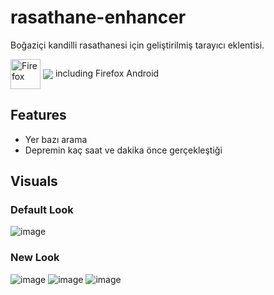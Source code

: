 # rasathane-enhancer
Boğaziçi kandilli rasathanesi için geliştirilmiş tarayıcı eklentisi.

[link-firefox]: https://addons.mozilla.org/firefox/addon/rasathane-earthquake-enhancer/ 'Version published on Mozilla Add-ons'
[<img src="https://raw.githubusercontent.com/alrra/browser-logos/90fdf03c/src/firefox/firefox.svg" width="48" alt="Firefox" valign="middle">][link-firefox] [<img valign="middle" src="https://img.shields.io/amo/v/rasathane-earthquake-enhancer.svg?label=%20">][link-firefox] including Firefox Android

## Features
- Yer bazı arama
- Depremin kaç saat ve dakika önce gerçekleştiği

## Visuals

### Default Look
![image](https://github.com/user-attachments/assets/42e3b4dc-b76d-428b-a2a9-d2057a6edd1d)

### New Look
![image](https://github.com/user-attachments/assets/8473e5d9-ae66-41fb-8a87-45d7a417d261)
![image](https://github.com/user-attachments/assets/9233cf01-f102-4e0f-9bb2-ec71c68c48a3)
![image](https://github.com/user-attachments/assets/a64f9147-ebfc-4db3-905d-6659dd4ebcf5)
